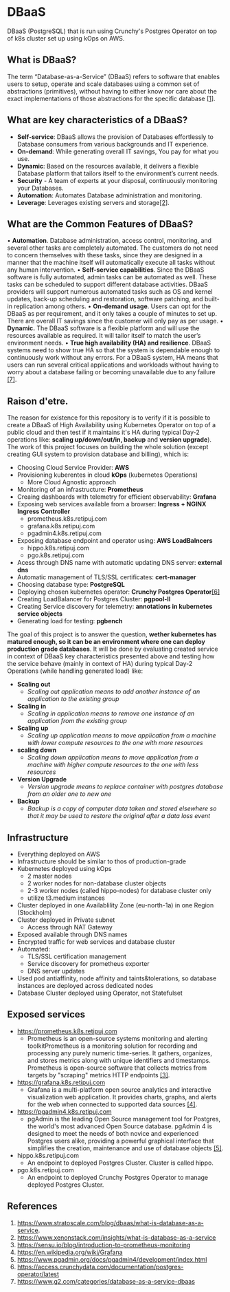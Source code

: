 # DBaaS
DBaaS (PostgreSQL) that is run using Crunchy's Postgres Operator on top of k8s cluster set up using kOps on AWS.

## What is DBaaS?
The term “Database-as-a-Service” (DBaaS) refers to software that enables users to setup, operate and scale databases using a common set of abstractions (primitives), without having to either know nor care about the exact implementations of those abstractions for the specific database [[1]](https://www.stratoscale.com/blog/dbaas/what-is-database-as-a-service).

## What are key characteristics of a DBaaS?
- **Self-service**: DBaaS allows the provision of Databases effortlessly to Database consumers from various backgrounds and IT experience.
- **On-demand**: While generating overall IT savings, You pay for what you use.
- **Dynamic**: Based on the resources available, it delivers a flexible Database platform that tailors itself to the environment’s current needs.
- **Security** - A team of experts at your disposal, continuously monitoring your Databases.
- **Automation**: Automates Database administration and monitoring.
- **Leverage**: Leverages existing servers and storage[[2]](https://www.xenonstack.com/insights/what-is-database-as-a-service).

## What are the Common Features of DBaaS?
•	**Automation**. Database administration, access control, monitoring, and several other tasks are completely automated. The customers do not need to concern themselves with these tasks, since they are designed in a manner that the machine itself will automatically execute all tasks without any human intervention.
•	**Self-service capabilities**. Since the DBaaS software is fully automated, admin tasks can be automated as well. These tasks can be scheduled to support different database activities. DBaaS providers will support numerous automated tasks such as OS and kernel updates, back-up scheduling and restoration, software patching, and built-in replication among others.
•	**On-demand usage**. Users can opt for the DBaaS as per requirement, and it only takes a couple of minutes to set up. There are overall IT savings since the customer will only pay as per usage.
•	**Dynamic.** The DBaaS software is a flexible platform and will use the resources available as required. It will tailor itself to match the user’s environment needs.
•	**True high availability (HA) and resilience**. DBaaS systems need to show true HA so that the system is dependable enough to continuously work without any errors. For a DBaaS system, HA means that users can run several critical applications and workloads without having to worry about a database failing or becoming unavailable due to any failure [[7]](https://www.g2.com/categories/database-as-a-service-dbaas).

## Raison d'etre.
The reason for existence for this repository is to verify if it is possible to create a DBaaS of High Availability using Kubernetes Operator on top of a public cloud and then test if it maintains it's HA during typical Day-2 operations like: **scaling up/down/out/in, backup** and **version upgrade**). The work of this project focuses on building the whole solution (except creating GUI system to provision database and billing), which is:
- Choosing Cloud Service Provider: **AWS**
- Provisioning kuberentes in cloud **kOps** (kubernetes Operations)
	- More Cloud Agnostic approach
- Monitoring of an infrastructure: **Prometheus**
- Creaing dashboards with telemetry for efficient observability: **Grafana**
- Exposing web services available from a browser: **Ingress + NGINX Ingress Controller**
	- prometheus.k8s.retipuj.com
	- grafana.k8s.retipuj.com
	- pgadmin4.k8s.retipuj.com 
- Exposing database endpoint and operator using: **AWS LoadBalncers**
	- hippo.k8s.retipuj.com
	- pgo.k8s.retipuj.com
- Acess through DNS name with automatic updating DNS server: **external dns** 
- Automatic management of TLS/SSL certificates: **cert-manager**
- Choosing database type: **PostgreSQL**
- Deploying chosen kubernetes operator: **Crunchy Postgres Operator**[[6]](https://access.crunchydata.com/documentation/postgres-operator/latest/)
- Creating LoadBalancer for Postgres Cluster: **pgpool-II**
- Creating Service discovery for telemetry: **annotations in kubernetes service objects**
- Generating load for testing: **pgbench**

The goal of this project is to answer the question, **wether kubernetes has matured enough, so it can be an environment where one can deploy production grade databases**. It will be done by evaluating created service in context of DBaaS key characteristics presented above and testing how the service behave (mainly in context of HA) during typical Day-2 Operations (while handling generated load) like:
- **Scaling out**
	- *Scaling out application means to add another instance of an application to the existing group*
- **Scaling in**
	- *Scaling in application means to remove one instance of an application from the existing group*
- **Scaling up**
	- *Scaling up application means to move application from a machine with lower compute resources to the one with more resources*
- **scaling down**
	- *Scaling down application means to move application from a machine with higher compute resources to the one with less resources*
- **Version Upgrade**
	- *Version upgrade means to replace container with postgres database from an older one to new one*
- **Backup**
	- *Backup is a copy of computer data taken and stored elsewhere so that it may be used to restore the original after a data loss event*

## Infrastructure
- Everything deployed on AWS
- Infrastructure should be similar to thos of production-grade 
- Kubernetes deployed using kOps
	- 2 master nodes
	- 2 worker nodes for non-database cluster objects
	- 2-3 worker nodes  (called hippo-nodes) for database cluster only
	- utilize t3.medium instances
- Cluster deployed in one Availablility Zone (eu-north-1a) in one Region (Stockholm)
- Cluster deployed in Private subnet
	- Access through NAT Gateway
- Exposed available through DNS names
- Encrypted traffic for web services and database cluster
- Automated:
	- TLS/SSL certification management
	- Service discovery for prometheus exporter
	- DNS server updates
- Used pod antiaffinity, node affinity and taints&tolerations, so database instances are deployed across dedicated nodes
- Database Cluster deployed using Operator, not Statefulset
 
## Exposed services
- https://prometheus.k8s.retipuj.com
	- Prometheus is an open-source systems monitoring and alerting toolkitPrometheus is a monitoring solution for recording and processing any purely numeric time-series. It gathers, organizes, and stores metrics along with unique identifiers and timestamps. Prometheus is open-source software that collects metrics from targets by "scraping" metrics HTTP endpoints [[3]](https://sensu.io/blog/introduction-to-prometheus-monitoring).
- https://grafana.k8s.retipuj.com
	- Grafana is a multi-platform open source analytics and interactive visualization web application. It provides charts, graphs, and alerts for the web when connected to supported data sources [[4]](https://en.wikipedia.org/wiki/Grafana).
- https://pgadmin4.k8s.retipuj.com
	- pgAdmin is the leading Open Source management tool for Postgres, the world's most advanced Open Source database. pgAdmin 4 is designed to meet the needs of both novice and experienced Postgres users alike, providing a powerful graphical interface that simplifies the creation, maintenance and use of database objects [[5]](https://www.pgadmin.org/docs/pgadmin4/development/index.html).
- hippo.k8s.retipuj.com
	- An endpoint to deployed Postgres Cluster. Cluster is called hippo.
- pgo.k8s.retipuj.com
	- An endpoint to deployed Crunchy Postgres Operator to manage deployed Postgres Cluster.

## References
1. https://www.stratoscale.com/blog/dbaas/what-is-database-as-a-service.
2. https://www.xenonstack.com/insights/what-is-database-as-a-service
3. https://sensu.io/blog/introduction-to-prometheus-monitoring
4. https://en.wikipedia.org/wiki/Grafana
5. https://www.pgadmin.org/docs/pgadmin4/development/index.html
6. https://access.crunchydata.com/documentation/postgres-operator/latest
7. https://www.g2.com/categories/database-as-a-service-dbaas

